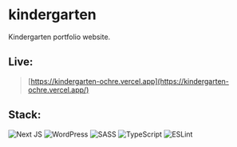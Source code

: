 # kindergarten

Kindergarten portfolio website. 

## Live: 
> [https://kindergarten-ochre.vercel.app](https://kindergarten-ochre.vercel.app/)

## Stack: 
![Next JS](https://img.shields.io/badge/Next-black?style=for-the-badge&logo=next.js&logoColor=white)
![WordPress](https://img.shields.io/badge/WordPress-%23117AC9.svg?style=for-the-badge&logo=WordPress&logoColor=white)
![SASS](https://img.shields.io/badge/SASS-hotpink.svg?style=for-the-badge&logo=SASS&logoColor=white)
![TypeScript](https://img.shields.io/badge/typescript-%23007ACC.svg?style=for-the-badge&logo=typescript&logoColor=white)
![ESLint](https://img.shields.io/badge/ESLint-4B3263?style=for-the-badge&logo=eslint&logoColor=white)
